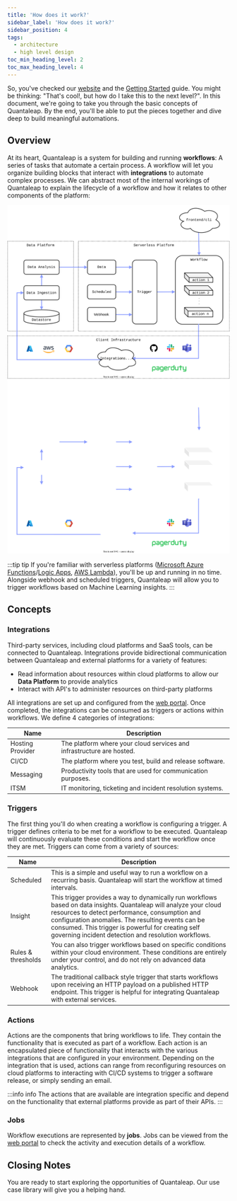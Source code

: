 ```yaml
---
title: 'How does it work?'
sidebar_label: 'How does it work?'
sidebar_position: 4
tags:
  - architecture
  - high level design
toc_min_heading_level: 2
toc_max_heading_level: 4
---
```


So, you've checked our [website](https://quantaleap.eu) and the [Getting Started](getting-started/getting-started.md) guide. You might be thinking: "That's cool!, but how do I take this to the next level?". In this document, we're going to take you through the basic concepts of Quantaleap. By the end, you'll be able to put the pieces together and dive deep to build meaningful automations.

## Overview

At its heart, Quantaleap is a system for building and running **workflows**: A series of tasks that automate a certain process. A workflow will let you organize building blocks that interact with **integrations** to automate complex processes. We can abstract most of the internal workings of Quantaleap to explain the lifecycle of a workflow and how it relates to other components of the platform:

![Quantaleap Architecture](drawing/design.svg#gh-light-mode-only)
![Quantaleap Architecture](drawing/design-dark.svg#gh-dark-mode-only)

:::tip tip
If you're familiar with serverless platforms ([Microsoft Azure Functions](https://learn.microsoft.com/en-us/azure/azure-functions/functions-overview)/[Logic Apps](https://learn.microsoft.com/en-us/azure/logic-apps/logic-apps-overview), [AWS Lambda](https://aws.amazon.com/lambda/)), you'll be up and running in no time. Alongside webhook and scheduled triggers, Quantaleap will allow you to trigger workflows based on Machine Learning insights.
:::

## Concepts

### Integrations

Third-party services, including cloud platforms and SaaS tools, can be connected to Quantaleap. Integrations provide bidirectional communication between Quantaleap and external platforms for a variety of features:

- Read information about resources within cloud platforms to allow our **Data Platform** to provide analytics
- Interact with API's to administer resources on third-party platforms

All integrations are set up and configured from the [web portal](https://app.quantaleap.eu/settings/integrations). Once completed, the integrations can be consumed as triggers or actions within workflows. We define 4 categories of integrations:

| Name             | Description                                                           |
| ---------------- | --------------------------------------------------------------------- |
| Hosting Provider | The platform where your cloud services and infrastructure are hosted. |
| CI/CD            | The platform where you test, build and release software.              |
| Messaging        | Productivity tools that are used for communication purposes.          |
| ITSM             | IT monitoring, ticketing and incident resolution systems.             |

### Triggers

The first thing you'll do when creating a workflow is configuring a trigger. A trigger defines criteria to be met for a workflow to be executed. Quantaleap will continuously evaluate these conditions and start the workflow once they are met. Triggers can come from a variety of sources:

| Name      | Description                                                                                                                                                                                                                                                                                                                           |
| --------- | ------------------------------------------------------------------------------------------------------------------------------------------------------------------------------------------------------------------------------------------------------------------------------------------------------------------------------------- |
| Scheduled | This is a simple and useful way to run a workflow on a recurring basis. Quantaleap will start the workflow at timed intervals.                                                                                                                                                                                                            |
| Insight   | This trigger provides a way to dynamically run workflows based on data insights. Quantaleap will analyze your cloud resources to detect performance, consumption and configuration anomalies. The resulting events can be consumed. This trigger is powerful for creating self governing incident detection and resolution workflows. |
| Rules & thresholds | You can also trigger workflows based on specific conditions within your cloud environment. These conditions are entirely under your control, and do not rely on advanced data analytics. |
| Webhook   | The traditional callback style trigger that starts workflows upon receiving an HTTP payload on a published HTTP endpoint. This trigger is helpful for integrating Quantaleap with external services.                                                                                                                                  |

### Actions

Actions are the components that bring workflows to life. They contain the functionality that is executed as part of a workflow. Each action is an encapsulated piece of functionality that interacts with the various integrations that are configured in your environment. Depending on the integration that is used, actions can range from reconfiguring resources on cloud platforms to interacting with CI/CD systems to trigger a software release, or simply sending an email.

:::info info
The actions that are available are integration specific and depend on the functionality that external platforms provide as part of their APIs.
:::

### Jobs

Workflow executions are represented by **jobs**. Jobs can be viewed from the [web portal](https://app.quantaleap.eu/jobs) to check the activity and execution details of a workflow.

## Closing Notes

You are ready to start exploring the opportunities of Quantaleap. Our use case library will give you a helping hand.
